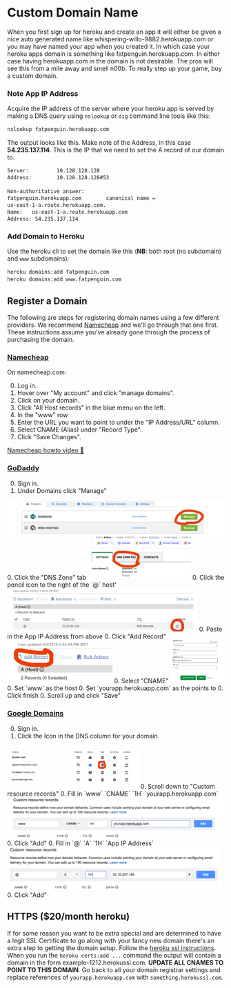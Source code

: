 # Custom Domain Name

When you first sign up for heroku and create an app it will either be given a
nice auto generated name like whispering-willo-9882.herokuapp.com or you may
have named your app when you created it. In which case your heroku apps domain
is something like fatpenguin.herokuapp.com. In either case having herokuapp.com
in the domain is not desirable. The pros will see this from a mile away and
smell n00b. To really step up your game, buy a custom domain.


### Note App IP Address

Acquire the IP address of the server where your heroku app is served by
making a DNS query using `nslookup` or `dig` command line tools like this:

```sh
nslookup fatpenguin.herokuapp.com
```

The output looks like this. Make note of the Address, in this case
**54.235.137.114**. This is the IP that we need to set the A record of our
domain to.

```
Server:         10.128.128.128
Address:        10.128.128.128#53

Non-authoritative answer:
fatpenguin.herokuapp.com        canonical name =
us-east-1-a.route.herokuapp.com.
Name:   us-east-1-a.route.herokuapp.com
Address: 54.235.137.114
```

### Add Domain to Heroku

Use the heroku cli to set the domain like this (**NB**: both root (no subdomain) and
`www` subdomains):

```sh
heroku domains:add fatpenguin.com
heroku domains:add www.fatpenguin.com
```

## Register a Domain

The following are steps for registering domain names using a few different
providers. We recommend [Namecheap][namecheap] and we'll go through that one
first. These instructions assume you've already gone through the process of
purchasing the domain.


### [Namecheap][namecheap]

On namecheap.com:

0. Log in.
0. Hover over "My account" and click "manage domains".
0. Click on your domain.
0. Click "All Host records" in the blue menu on the left.
0. In the "www" row
0. Enter the URL you want to point to under the "IP Address/URL" column.
0. Select CNAME (Alias) under "Record Type".
0. Click "Save Changes".

[Namecheap howto video :movie_camera:][namecheap-howto]

### [GoDaddy][godaddy]

0. Sign in.
0. Under Domains click "Manage"
<img src="../images/godaddy_manage.png" style="max-height: 100px">
0. Click the "DNS Zone" tab
<img src="../images/godaddy_dnszone.png" style="max-height: 100px">
0. Click the pencil icon to the right of the `@` host'
<img src="../images/godaddy_edit.png" style="max-height: 100px">
0. Paste in the App IP Address from above
0. Click "Add Record"
<img src="../images/godaddy_addrecord.png" style="max-height: 100px">
0. Select "CNAME"
<img src="../images/godaddy_CNAME.png" style="max-height: 100px">
0. Set `www` as the host
0. Set `yourapp.herokuapp.com` as the points to
0. Click finish
0. Scroll up and click "Save"

### [Google Domains][google]

0. Sign in.
0. Click the Icon in the DNS column for your domain.
<img src="../images/google_settings.png" style="max-height: 100px">
0. Scroll down to "Custom resource records"
0. Fill in `www` `CNAME` `1H` `yourapp.herokuapp.com`
<img src="../images/google_CNAME.png" style="max-height: 100px">
0. Click "Add"
0. Fill in `@` `A` `1H` `App IP Address`
<img src="../images/google_A.png" style="max-height: 100px">
0. Click "Add"

## HTTPS ($20/month heroku)

If for some reason you want to be extra special and are determined to have a
legit SSL Certificate to go along with your fancy new domain there's an extra
step to getting the domain setup. Follow the [heroku ssl instructions][heroku-ssl].
When you run the `heroku certs:add ...` command the output will contain a domain
in the form example-1212.herokussl.com. **UPDATE ALL CNAMES TO POINT TO THIS
DOMAIN**. Go back to all your domain registrar settings and replace references
of `yourapp.herokuapp.com` with `something.herokussl.com`.


[heroku-ssl]: https://devcenter.heroku.com/articles/ssl-endpoint
[google]: https://domains.google.com/registrar
[godaddy]: https://www.godaddy.com/
[namecheap]: https://www.namecheap.com/
[namecheap-howto]: https://www.namecheap.com/support/knowledgebase/article.aspx/1031/2/
